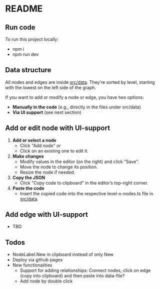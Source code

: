 # README

## Run code

To run this project locally:

- npm i
- npm run dev

## Data structure

All nodes and edges are inside [src/data](src/data). They're sorted by level, starting with the lowest on the left side of the graph.

If you want to add or modify a node or edge, you have two options:

- **Manually in the code** (e.g., directly in the files under src/data)
- **Via UI support** (see next section)

## Add or edit node with UI-support

1. **Add or select a node**
   - Click "Add node" or
   - Click on an existing one to edit it.
2. **Make changes**
   - Modify values in the editor (on the right) and click "Save".
   - Move the node to change its position.
   - Resize the node if needed.
3. **Copy the JSON**
   - Click "Copy code to clipboard" in the editor’s top-right corner.
4. **Paste the code**
   - Insert the copied code into the respective level-x-nodes.ts file in [src/data](src/data).

## Add edge with UI-support

- TBD

## Todos

- NodeLabel.New in clipboard instead of only New
- Deploy via github pages
- New functionalities
  - Support for adding relationships: Connect nodes, click on edge (copy into clipboard) and then paste into data-file?
  - Add node by double click

